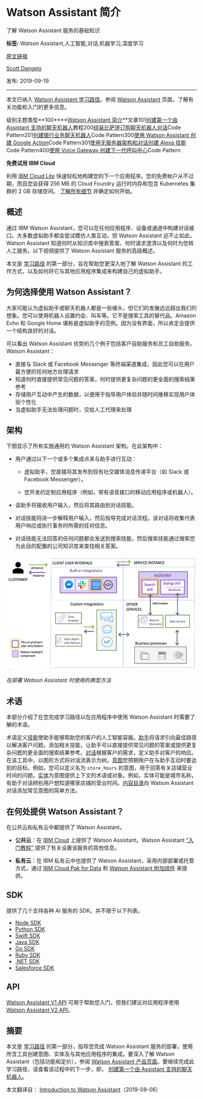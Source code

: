 # Watson Assistant 简介
了解 Watson Assistant 服务的基础知识

**标签:** Watson Assistant,人工智能,对话,机器学习,深度学习

[原文链接](https://developer.ibm.com/zh/articles/introduction-watson-assistant/)

[Scott Dangelo](https://developer.ibm.com/zh/profiles/scott.dangelo)

发布: 2019-09-19

* * *

本文已纳入 [Watson Assistant 学习路径](https://developer.ibm.com/cn/blog/2019/learning-path-watson-assistant/)。参阅 [Watson Assistant](https://www.ibm.com/cloud/watson-assistant/) 页面，了解有关功能和入门的更多信息。

级别主题类型**100****[Watson Assistant 简介](https://developer.ibm.com/zh/articles/introduction-watson-assistant/)**文章101[创建第一个由 Assistant 支持的聊天机器人](https://developer.ibm.com/zh/tutorials/create-your-first-assistant-powered-chatbot/)教程200[组装比萨饼订购聊天机器人对话](https://developer.ibm.com/cn/patterns/assemble-a-pizza-ordering-chatbot-dialog/)Code Pattern201[创建银行业务聊天机器人](https://developer.ibm.com/cn/patterns/create-cognitive-banking-chatbot/)Code Pattern300[使用 Watson Assistant 创建 Google Action](https://developer.ibm.com/patterns/create-an-agent-for-rental-car-reservations/)Code Pattern301[使用无服务器架构和对话创建 Alexa 技能](https://developer.ibm.com/cn/patterns/create-an-alexa-skill-with-serverless-and-a-conversation/)Code Pattern400[使用 Voice Gateway 创建下一代呼叫中心](https://developer.ibm.com/zh/patterns/create-a-next-generation-call-center-with-voice-gateway/)Code Pattern

**免费试用 IBM Cloud**

利用 [IBM Cloud Lite](https://cocl.us/IBM_CLOUD_GCG)
快速轻松地构建您的下一个应用程序。您的免费帐户从不过期，而且您会获得 256 MB 的 Cloud Foundry 运行时内存和包含
Kubernetes 集群的 2 GB 存储空间。 [了解所有细节](https://www.ibm.com/cloud/blog/announcements/introducing-ibm-cloud-lite-account-2) 并确定如何开始。

## 概述

通过 IBM Watson Assistant，您可以在任何应用程序、设备或通道中构建对话接口。大多数虚拟助手都会尝试模仿人类互动，但 Watson Assistant 远不止如此。Watson Assistant 知道何时从知识库中搜索答案、何时请求澄清以及何时为您转人工服务。以下视频提供了 Watson Assistant 服务的高级概述。

本文是 [学习路径](https://developer.ibm.com/cn/blog/2019/learning-path-watson-assistant/) 的第一部分，旨在帮助您更深入地了解 Watson Assistant 的工作方式，以及如何将它与其他应用程序集成来构建自己的虚拟助手。

## 为何选择使用 Watson Assistant？

大家可能认为虚拟助手或聊天机器人都是一些噱头，但它们的发展远远超出我们的想象。您可以使用机器人设置约会、叫车等。它不是搜索工具的替代品。Amazon Echo 和 Google Home 堪称是虚拟助手的范例。因为没有界面，所以肯定会提供一个结构良好的对话。

可以看出 Watson Assistant 优势的几个例子包括客户自助服务和员工自助服务。Watson Assistant：

- 直接与 Slack 或 Facebook Messenger 等终端渠道集成，因此您可以在用户最方便的任何地方处理请求
- 知道何时直接提供常见问题的答案，何时提供更复杂问题的更全面的搜索结果参考
- 存储用户互动中产生的数据，以便用于指导用户体验并随时间推移实现用户体验个性化
- 当虚拟助手无法处理问题时，交给人工代理来处理

## 架构

下图显示了所有实施通用的 Watson Assistant 架构。在此架构中：

- 用户通过以下一个或多个集成点来与助手进行互动：

    - 虚拟助手，您直接将其发布到现有社交媒体消息传递平台（如 Slack 或 Facebook Messenger）。

    - 您开发的定制应用程序（例如，带有语音接口的移动应用程序或机器人）。
- 该助手将接收用户输入，然后将其路由到对话技能。

- 对话技能将进一步解释用户输入，然后指导完成对话流程。该对话将收集代表用户响应或执行事务时所需的任何信息。

- 对话技能无法回答的任何问题都会发送到搜索技能，然后搜索技能通过搜索您为此目的配置的公司知识库来查找相关答案。


![Assistant architecture](../ibm_articles_img/https:__cloud.ibm.com_docs-content_v1_content_07a736e5918d8c2d1dca127f22a26923060e7653_services_assistant_images_arch-overview-search.png)

_在部署 Watson Assistant 时使用的典型方法_

## 术语

本部分介绍了在您完成学习路径以在应用程序中使用 Watson Assistant 时需要了解的术语。

术语定义[技能](https://cloud.ibm.com/docs/services/assistant?topic=assistant-skills)使助手能够帮助您的客户的人工智能容器。[助手](https://cloud.ibm.com/docs/services/assistant?topic=assistant-assistants)将请求引向最佳路径以解决客户问题。添加相关技能，让助手可以直接提供常见问题的答案或提供更复杂问题的更全面的搜索结果参考。[对话](https://cloud.ibm.com/docs/services/assistant?topic=assistant-dialog-overview)根据客户的需求，定义助手对客户的响应。 在该工具中，以图形方式将对话流表示为树。[意图](https://cloud.ibm.com/docs/services/assistant?topic=assistant-intents)您预期用户在与助手互动时要达到的目标。例如，您可以定义名为 `store_hours` 的意图，用于回答有关店铺营业时间的问题。[实体](https://cloud.ibm.com/docs/services/assistant?topic=assistant-entities#entities-described)为意图提供上下文的术语或对象。例如，实体可能是城市名称，有助于对话辨别用户想知道哪家店铺的营业时间。[内容目录](https://cloud.ibm.com/docs/services/assistant?topic=assistant-catalog)向 Watson Assistant 对话添加常见意图的简单方法。

## 在何处提供 Watson Assistant？

在公共云和私有云中都提供了 Watson Assistant。

- **公共云**：在 [IBM Cloud](https://cloud.ibm.com/catalog/services/watson-assistant?cm_sp=ibmdev-_-developer-articles-_-cloudreg) 上提供了 Watson Assistant。Watson Assistant [“入门教程”](https://cloud.ibm.com/docs/services/assistant?topic=assistant-getting-started) 提供了有关设置该服务的其他信息。

- **私有云**：在 IBM 私有云中也提供了 Watson Assistant，采用内部部署或托管方式，通过 [IBM Cloud Pak for Data](https://www.ibm.com/products/cloud-pak-for-data) 和 [Watson Assistant 附加组件](https://docs-icpdata.mybluemix.net/docs/content/SSQNUZ_current/com.ibm.icpdata.doc/zen/admin/add-ons.html) 来提供。


## SDK

提供了几个支持各种 AI 服务的 SDK。并不限于以下列表。

- [Node SDK](https://github.com/watson-developer-cloud/node-sdk)
- [Python SDK](https://github.com/watson-developer-cloud/python-sdk)
- [Swift SDK](https://github.com/watson-developer-cloud/swift-sdk)
- [Java SDK](https://github.com/watson-developer-cloud/java-sdk)
- [Go SDK](https://github.com/watson-developer-cloud/go-sdk)
- [Ruby SDK](https://github.com/watson-developer-cloud/ruby-sdk)
- [.NET SDK](https://github.com/watson-developer-cloud/dotnet-standard-sdk)
- [Salesforce SDK](https://github.com/watson-developer-cloud/salesforce-sdk)

## API

[Watson Assistant V1 API](https://cloud.ibm.com/apidocs/assistant) 可用于帮助您入门，但我们建议对应用程序使用 [Watson Assistant V2 API](https://cloud.ibm.com/apidocs/assistant-v2)。

## 摘要

本文是 [学习路径](https://developer.ibm.com/cn/blog/2019/learning-path-watson-assistant/) 的第一部分，指导您完成 Watson Assistant 服务的部署，使用所含工具创建意图、实体及与其他应用程序的集成。要深入了解 Watson Assistant（包括功能和定价），参阅 [Watson Assistant 产品页面](https://www.ibm.com/cloud/watson-assistant/)。要继续完成此学习路径，请查看该过程中的下一步，即， [创建第一个由 Assistant 支持的聊天机器人](https://developer.ibm.com/zh/tutorials/create-your-first-assistant-powered-chatbot/)。

本文翻译自： [Introduction to Watson Assistant](https://developer.ibm.com/articles/introduction-watson-assistant/)（2019-08-06）